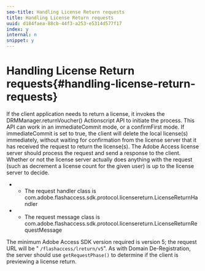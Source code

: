```yaml
---
seo-title: Handling License Return requests
title: Handling License Return requests
uuid: d184faea-88cb-44f3-a253-e5314d577f17
index: y
internal: n
snippet: y
---
```


# Handling License Return requests{#handling-license-return-requests}

If the client application needs to return a license, it invokes the DRMManager.returnVoucher() Actionscript API to initiate the process. This API can work in an immediateCommit mode, or a confirmFirst mode. If immediateCommit is set to true, the client will delete the local license(s) immediately, without waiting for confirmation from the license server that it has received the request to return the license(s). The Adobe Access license server should process the request and send a response to the client. Whether or not the license server actually does anything with the request (such as decrement a license count for the given user) is up to the license server to decide.

* - The request handler class is com.adobe.flashaccess.sdk.protocol.licensereturn.LicenseReturnHandler 
* - The request message class is com.adobe.flashaccess.sdk.protocol.licensereturn.LicenseReturnRequestMessage

The minimum Adobe Access SDK version required is version 5; the request URL will be " `/flashaccess/lreturn/v5`". As with Domain De-Registration, the server should use `getRequestPhase()` to determine if the client is previewing a license return. 
